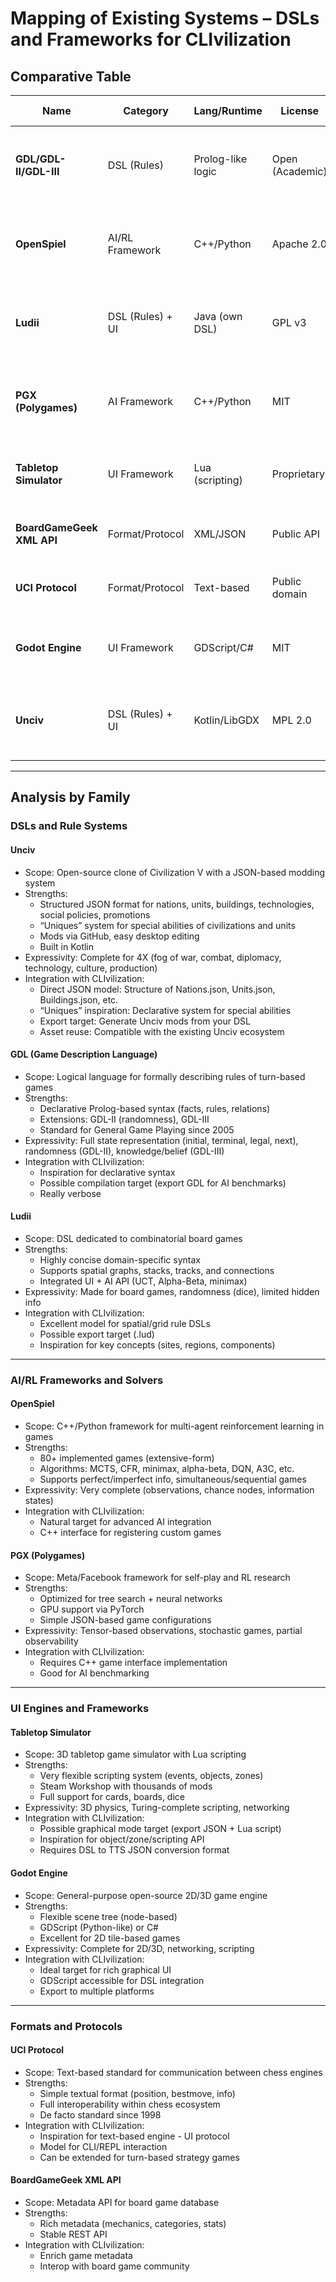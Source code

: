 # Mapping of Existing Systems – DSLs and Frameworks for **CLIvilization**

## Comparative Table

| Name | Category | Lang/Runtime | License | Game Families | Rules Expressivity | Variability | Interop | Maturity & Activity | URL |
|------|-----------|--------------|----------|----------------|--------------------|--------------|----------|---------------------|-----|
| **GDL/GDL-II/GDL-III** | DSL (Rules) | Prolog-like logic | Open (Academic) | Turn-based, board games, perfect/imperfect info | **State**: Complete (facts, relations)<br>**Randomness**: GDL-II (random)<br>**Hidden info**: GDL-III (sees/knows) | Compile-time (fixed rules) | Standard GGP protocol, text format | Mature, academic (2005+), active | http://ggp.stanford.edu/ |
| **OpenSpiel** | AI/RL Framework | C++/Python | Apache 2.0 | Board games, cards, auctions, coordination | **State**: Extensive-form games<br>**Randomness**: ChanceNode support<br>**Hidden info**: Information states, observations | Runtime (game parameters), extensible C++ API | Python bindings, standard RL APIs (Gym-like) | Very mature (DeepMind), active (2019+) | https://github.com/google-deepmind/open_spiel |
| **Ludii** | DSL (Rules) + UI | Java (own DSL) | GPL v3 | Board games (1000+ games), combinatorial | **State**: Spatial graphs, stacks, tracks<br>**Randomness**: Dice, random<br>**Hidden info**: Hidden info (limited) | Compile/runtime (rules with parameters, presets) | .lud format (text-based), export/import positions, AI API | Very active (2019+), academic + community | https://ludii.games/ |
| **PGX (Polygames)** | AI Framework | C++/Python | MIT | Board games, puzzles | **State**: Tensor-based observations<br>**Randomness**: Stochastic games<br>**Hidden info**: Partial observability | Runtime (game configs JSON) | C++ game interface, Python API, Torchscript | Active (Facebook/Meta AI, 2020+) | https://github.com/facebookincubator/polygames |
| **Tabletop Simulator** | UI Framework | Lua (scripting) | Proprietary | Tabletop games, cards, 3D boards | **State**: 3D physics objects<br>**Randomness**: Deck shuffle, dice<br>**Hidden info**: Hidden zones, hand | Runtime (Lua scripts, JSON objects) | Steam Workshop, JSON save format, Lua API | Very mature, very active (2015+) | https://api.tabletopsimulator.com/ |
| **BoardGameGeek XML API** | Format/Protocol | XML/JSON | Public API | Board game metadata | **State**: N/A (metadata only)<br>**Randomness**: N/A<br>**Hidden info**: N/A | N/A | REST API, XML/JSON formats | Mature, stable (2005+) | https://boardgamegeek.com/wiki/page/BGG_XML_API2 |
| **UCI Protocol** | Format/Protocol | Text-based | Public domain | Chess engines | **State**: Position (FEN), moves (algebraic)<br>**Randomness**: N/A<br>**Hidden info**: N/A | Runtime (options, variants) | Universal standard, text I/O | Very mature (1998+), reference | http://wbec-ridderkerk.nl/html/UCIProtocol.html |
| **Godot Engine** | UI Framework | GDScript/C# | MIT | 2D/3D games, flexible UI | **State**: Node-based scene tree<br>**Randomness**: RandomNumberGenerator<br>**Hidden info**: Custom logic | Runtime (scenes, scripts, resources) | GDScript, C# bindings, export formats | Very active, production-ready (2014+) | https://godotengine.org/ |
| **Unciv** | DSL (Rules) + UI | Kotlin/LibGDX | MPL 2.0 | 4X Civilization-like, turn-based strategy | **State**: Tiles, cities, units, techs<br>**Randomness**: Combat, barbarians<br>**Hidden info**: Fog of war, diplomacy | Runtime/Compile (JSON rulesets, mods via GitHub) | JSON mod format, save files, modding API | Very active (2018+), 460+ contributors | https://github.com/yairm210/Unciv |

---

## Analysis by Family

### DSLs and Rule Systems

#### Unciv

- Scope: Open-source clone of Civilization V with a JSON-based modding system  
- Strengths:
  - Structured JSON format for nations, units, buildings, technologies, social policies, promotions
  - “Uniques” system for special abilities of civilizations and units
  - Mods via GitHub, easy desktop editing
  - Built in Kotlin
- Expressivity: Complete for 4X (fog of war, combat, diplomacy, technology, culture, production)
- Integration with CLIvilization:
  - Direct JSON model: Structure of Nations.json, Units.json, Buildings.json, etc.
  - “Uniques” inspiration: Declarative system for special abilities
  - Export target: Generate Unciv mods from your DSL
  - Asset reuse: Compatible with the existing Unciv ecosystem

#### GDL (Game Description Language)

- Scope: Logical language for formally describing rules of turn-based games  
- Strengths:
  - Declarative Prolog-based syntax (facts, rules, relations)  
  - Extensions: GDL-II (randomness), GDL-III
  - Standard for General Game Playing since 2005  
- Expressivity: Full state representation (initial, terminal, legal, next), randomness (GDL-II), knowledge/belief (GDL-III)
- Integration with CLIvilization:
  - Inspiration for declarative syntax
  - Possible compilation target (export GDL for AI benchmarks)
  - Really verbose

#### Ludii

- Scope: DSL dedicated to combinatorial board games
- Strengths:
  - Highly concise domain-specific syntax
  - Supports spatial graphs, stacks, tracks, and connections  
  - Integrated UI + AI API (UCT, Alpha-Beta, minimax)  
- Expressivity: Made for board games, randomness (dice), limited hidden info
- Integration with CLIvilization:
  - Excellent model for spatial/grid rule DSLs  
  - Possible export target (.lud)
  - Inspiration for key concepts (sites, regions, components)

---

### AI/RL Frameworks and Solvers

#### OpenSpiel

- Scope: C++/Python framework for multi-agent reinforcement learning in games
- Strengths:
  - 80+ implemented games (extensive-form)
  - Algorithms: MCTS, CFR, minimax, alpha-beta, DQN, A3C, etc.
  - Supports perfect/imperfect info, simultaneous/sequential games
- Expressivity: Very complete (observations, chance nodes, information states)
- Integration with CLIvilization:
  - Natural target for advanced AI integration
  - C++ interface for registering custom games

#### PGX (Polygames)

- Scope: Meta/Facebook framework for self-play and RL research
- Strengths:
  - Optimized for tree search + neural networks
  - GPU support via PyTorch
  - Simple JSON-based game configurations
- Expressivity: Tensor-based observations, stochastic games, partial observability
- Integration with CLIvilization:
  - Requires C++ game interface implementation
  - Good for AI benchmarking  

---

### UI Engines and Frameworks

#### Tabletop Simulator

- Scope: 3D tabletop game simulator with Lua scripting
- Strengths:
  - Very flexible scripting system (events, objects, zones)
  - Steam Workshop with thousands of mods
  - Full support for cards, boards, dice
- Expressivity: 3D physics, Turing-complete scripting, networking
- Integration with CLIvilization:
  - Possible graphical mode target (export JSON + Lua script)
  - Inspiration for object/zone/scripting API
  - Requires DSL to TTS JSON conversion format

#### Godot Engine

- Scope: General-purpose open-source 2D/3D game engine
- Strengths:
  - Flexible scene tree (node-based)
  - GDScript (Python-like) or C#
  - Excellent for 2D tile-based games
- Expressivity: Complete for 2D/3D, networking, scripting
- Integration with CLIvilization:
  - Ideal target for rich graphical UI
  - GDScript accessible for DSL integration
  - Export to multiple platforms

---

### Formats and Protocols

#### UCI Protocol

- Scope: Text-based standard for communication between chess engines
- Strengths:
  - Simple textual format (position, bestmove, info)
  - Full interoperability within chess ecosystem
  - De facto standard since 1998
- Integration with CLIvilization:
  - Inspiration for text-based engine - UI protocol
  - Model for CLI/REPL interaction
  - Can be extended for turn-based strategy games

#### BoardGameGeek XML API

- Scope: Metadata API for board game database
- Strengths:
  - Rich metadata (mechanics, categories, stats)
  - Stable REST API
- Integration with CLIvilization:
  - Enrich game metadata
  - Interop with board game community
